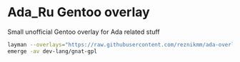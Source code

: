 Ada_Ru Gentoo overlay
=====================

Small unofficial Gentoo overlay for Ada related stuff

```bash
layman --overlays="https://raw.githubusercontent.com/reznikmm/ada-overlay/master/repositories.xml" -f -a reznikmm-ada-overlay
emerge -av dev-lang/gnat-gpl
```

